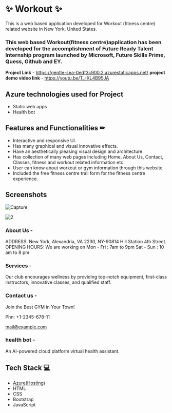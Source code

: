 # ✨ Workout ✨

This is a web based application developed for Workout (fitness centre) related website in New York, United States.

### This web based Workout(fitness centre)application has been developed for the accomplishment of Future Ready Talent Internship program launched by Microsoft, Future Skills Prime, Quess, Github and EY.


**Project Link** - https://gentle-sea-0edf3c900.2.azurestaticapps.net/
**project demo video link** - https://youtu.be/T_-XL4B95JA

## Azure technologies used for Project

- Static web apps
- Health bot

## Features and Functionalities ✏

- Interactive and responsive UI.
- Has many graphical and visual innovative effects.
- Have an aesthetically pleasing visual design and architecture.
- Has collection of many web pages including Home, About Us, Contact, Classes, fitness and workout related information etc.
- User can know about workout or gym information through this website.
- Included the free fitness centre trail form for the fitness centre experience.

## Screenshots


![Capture](https://user-images.githubusercontent.com/121605316/210095250-ba879f64-1014-42b2-8dff-71b65ee1b0ed.PNG)


   
![2](https://user-images.githubusercontent.com/121605316/210095260-604cacea-ebd7-4b7e-ab63-4d03c145a8c9.PNG)

### About Us -
ADDRESS:
New York, Alexandria, VA 2230, NY-90814 Hill Station 4th Street.
OPENING HOURS:
We are working on
 Mon - Fri : 7am to 9pm
 Sat - Sun : 10 am to 8 pm


### Services -
Our club encourages wellness by providing top-notch equipment, first-class instructors, innovative classes, and qualified staff.


### Contact us -
Join the Best GYM in Your Town!

 Phn: +1-2345-678-11

 mail@example.com

### health bot -
An AI-powered cloud platform virtual health assistant.


## Tech Stack 💻

- [Azure(Hosting)](https://azure.microsoft.com/en-in/features/azure-portal/)
- HTML
- CSS
- Bootstrap
- JavaScript
